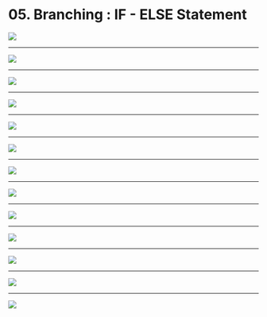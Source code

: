 # 05. Branching : IF - ELSE Statement

![](https://i.imgur.com/P1yCyxA.png)

----

![](https://i.imgur.com/XaV6cwyg.png)

----------

![](https://i.imgur.com/3YaHy9H.png)

--------

![](https://i.imgur.com/YveW8pc.png)

-------------

![](https://i.imgur.com/BTAEzjl.png)

------------

![](https://i.imgur.com/8FXueiq.png)

-----------

![](https://i.imgur.com/uk3eDMS.png)

---------

![](https://i.imgur.com/hd4tXoV.png)

------

![](https://i.imgur.com/JRDRse1.png)

----------

![](https://i.imgur.com/d1SRUb1.png)

-------------

![](https://i.imgur.com/iRvXVRx.png)

--------

![](https://i.imgur.com/XtEFX11.png)

-----------

![](https://i.imgur.com/fhZvgFH.png)